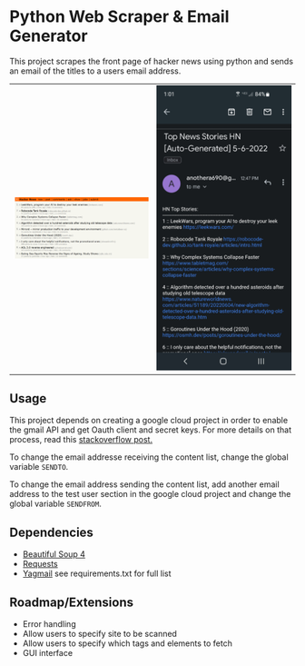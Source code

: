 # Python Web Scraper & Email Generator
 
This project scrapes the front page of hacker news using python and sends an email of the titles to a users email address.

<table><tr>
<td> <img src="./img/hackernews.png" alt="hacker news homepage" style="width: 250px;"/> </td>
<td> <img src="./img/email.jpg" alt="email of links" style="width: 250px;"/> </td>
</tr></table>

## Usage
This project depends on creating a google cloud project in order to enable the gmail API and get Oauth client and secret keys. For more details on that process, read this [stackoverflow post.](https://stackoverflow.com/a/72346413/9991592)

To change the email addresse receiving the content list, change the global variable `SENDTO`.

To change the email address sending the content list, add another email address to the test user section in the google cloud project and change the global variable `SENDFROM`.

## Dependencies
- [Beautiful Soup 4](https://beautiful-soup-4.readthedocs.io/en/latest/)
- [Requests](https://requests.readthedocs.io/en/latest/)
- [Yagmail](https://yagmail.readthedocs.io/en/latest/)
see requirements.txt for full list

## Roadmap/Extensions
- Error handling
- Allow users to specify site to be scanned 
- Allow users to specify which tags and elements to fetch
- GUI interface